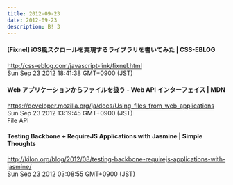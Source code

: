 ```yaml
---
title: 2012-09-23
date: 2012-09-23
description: B! 3
---
```


#### [Fixnel] iOS風スクロールを実現するライブラリを書いてみた | CSS-EBLOG
http://css-eblog.com/javascript-link/fixnel.html<br>
Sun Sep 23 2012 18:41:38 GMT+0900 (JST)<br>


#### Web アプリケーションからファイルを扱う - Web API インターフェイス | MDN
https://developer.mozilla.org/ja/docs/Using_files_from_web_applications<br>
Sun Sep 23 2012 13:19:45 GMT+0900 (JST)<br>
File API


#### Testing Backbone + RequireJS Applications with Jasmine | Simple Thoughts
http://kilon.org/blog/2012/08/testing-backbone-requirejs-applications-with-jasmine/<br>
Sun Sep 23 2012 03:08:55 GMT+0900 (JST)<br>


